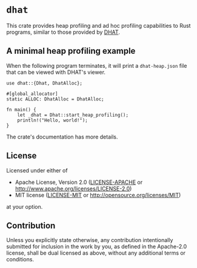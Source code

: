 # `dhat`

This crate provides heap profiling and ad hoc profiling capabilities to Rust
programs, similar to those provided by [DHAT].

[DHAT]: https://www.valgrind.org/docs/manual/dh-manual.html

## A minimal heap profiling example

When the following program terminates, it will print a `dhat-heap.json` file
that can be viewed with DHAT's viewer.
```
use dhat::{Dhat, DhatAlloc};

#[global_allocator]
static ALLOC: DhatAlloc = DhatAlloc;

fn main() {
    let _dhat = Dhat::start_heap_profiling();
    println!("Hello, world!");
}
```

The crate's documentation has more details.

## License

Licensed under either of

 * Apache License, Version 2.0
   ([LICENSE-APACHE](LICENSE-APACHE) or http://www.apache.org/licenses/LICENSE-2.0)
 * MIT license
   ([LICENSE-MIT](LICENSE-MIT) or http://opensource.org/licenses/MIT)

at your option.

## Contribution

Unless you explicitly state otherwise, any contribution intentionally submitted
for inclusion in the work by you, as defined in the Apache-2.0 license, shall be
dual licensed as above, without any additional terms or conditions.
